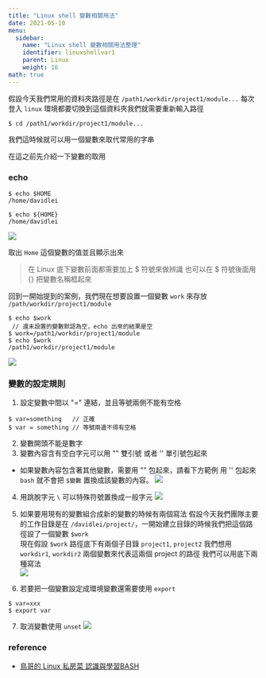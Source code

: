```yaml
---
title: "Linux shell 變數相關用法" 
date: 2021-05-10
menu:
  sidebar:
    name: "Linux shell 變數相關用法整理"
    identifier: linuxshellvar1
    parent: Linux
    weight: 16
math: true
---
```


假設今天我們常用的資料夾路徑是在 `/path1/workdir/project1/module...`
每次登入 `linux` 環境都要切換到這個資料夾我們就需要重新輸入路徑

```shell
$ cd /path1/workdir/project1/module...
```

我們這時候就可以用一個變數來取代常用的字串

在這之前先介紹一下變數的取用

### echo

```shell
$ echo $HOME
/home/davidlei

$ echo ${HOME} 
/home/davidlei
```
![](https://i.imgur.com/uaQeu5b.png)


取出 `Home` 這個變數的值並且顯示出來
> 在 Linux 底下變數前面都需要加上 $ 符號來做辨識
> 也可以在 $ 符號後面用 {} 把變數名稱框起來


回到一開始提到的案例，我們現在想要設置一個變數 `work` 來存放 `/path/workdir/project1/module`

```shell
$ echo $work
 // 還未設置的變數默認為空，echo 出來的結果是空
$ work=/path1/workdir/project1/module
$ echo $work
/path1/workdir/project1/module
```

![](https://i.imgur.com/afTw2VS.png)

### 變數的設定規則 

1. 設定變數中間以 "=" 連結，並且等號兩側不能有空格

```shell
$ var=something   // 正確
$ var = something // 等號兩邊不得有空格
```

2. 變數開頭不能是數字
3. 變數內容含有空白字元可以用 \"" 雙引號 或者 \'' 單引號包起來

- 如果變數內容包含著其他變數，需要用 "" 包起來，請看下方範例
  用 '' 包起來 `bash` 就不會把 `$變數` 置換成該變數的內容。
  ![](https://i.imgur.com/WojjWua.png)

4. 用跳脫字元 `\` 可以特殊符號置換成一般字元
  ![](https://i.imgur.com/N9K7Z6M.png)

5. 如果要用現有的變數組合成新的變數的時候有兩個寫法
假設今天我們團隊主要的工作目錄是在 `/davidlei/project/`，一開始建立目錄的時候我們把這個路徑設了一個變數 `$work`
\
現在假設 `$work` 路徑底下有兩個子目錄 `project1`, `project2`
我們想用 `workdir1`, `workdir2` 兩個變數來代表這兩個 project 的路徑
我們可以用底下兩種寫法
\
![](https://i.imgur.com/8UhGbDI.png)

6. 若要把一個變數設定成環境變數還需要使用 `export`
```shell
$ var=xxx
$ export var
```

7. 取消變數使用 `unset`
![](https://i.imgur.com/qwBEo4O.png)

### reference 
- [鳥哥的 Linux 私房菜 認識與學習BASH](http://linux.vbird.org/linux_basic/0320bash.php#variable_var)